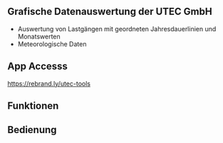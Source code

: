 Grafische Datenauswertung der UTEC GmbH
---------------------------------------
- Auswertung von Lastgängen mit geordneten Jahresdauerlinien und Monatswerten  
- Meteorologische Daten

  

App Accesss
-----------

https://rebrand.ly/utec-tools
  


Funktionen
----------



Bedienung
---------
 
  

  
